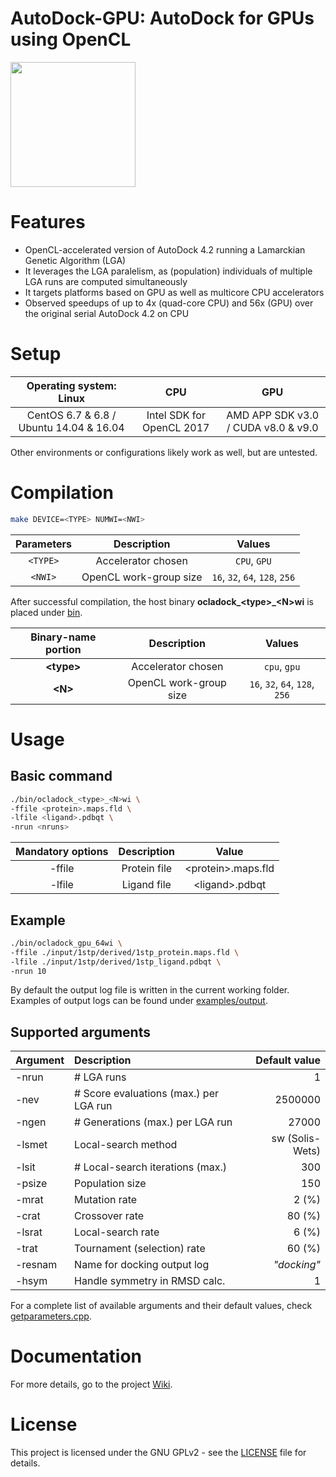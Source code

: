AutoDock-GPU: AutoDock for GPUs using OpenCL
============================================

<img src=".png" width="200">

# Features

* OpenCL-accelerated version of AutoDock 4.2 running a Lamarckian Genetic Algorithm (LGA)
* It leverages the LGA paralelism, as (population) individuals of multiple LGA runs are computed simultaneously
* It targets platforms based on GPU as well as multicore CPU accelerators
* Observed speedups of up to 4x (quad-core CPU) and 56x (GPU) over the original serial AutoDock 4.2 on CPU

# Setup

| Operating system: Linux                  | CPU                          |GPU                                  |
|:----------------------------------------:|:----------------------------:|:-----------------------------------:|
|CentOS 6.7 & 6.8 / Ubuntu 14.04 & 16.04   | Intel SDK for OpenCL 2017    | AMD APP SDK v3.0 / CUDA v8.0 & v9.0 |

Other environments or configurations likely work as well, but are untested.

# Compilation

```zsh
make DEVICE=<TYPE> NUMWI=<NWI>
```

| Parameters | Description            | Values                         |
|:----------:|:----------------------:|:------------------------------:|
| `<TYPE>`   | Accelerator chosen     | `CPU`, `GPU`                   |
| `<NWI>`    | OpenCL work-group size | `16`, `32`, `64`, `128`, `256` |


After successful compilation, the host binary **ocladock_&lt;type&gt;_&lt;N&gt;wi** is placed under [bin](./bin).

| Binary-name portion | Description            | Values                         |
|:-------------------:|:----------------------:|:------------------------------:|
| **&lt;type&gt;**    | Accelerator chosen     | `cpu`, `gpu`                   |
| **&lt;N&gt;**       | OpenCL work-group size | `16`, `32`, `64`, `128`, `256` |

# Usage

## Basic command
```zsh
./bin/ocladock_<type>_<N>wi \
-ffile <protein>.maps.fld \
-lfile <ligand>.pdbqt \
-nrun <nruns>
```

| Mandatory options | Description   | Value                     |
|:-----------------:|:-------------:|:-------------------------:|
| -ffile            |Protein file   |&lt;protein&gt;.maps.fld   |
| -lfile            |Ligand file    |&lt;ligand&gt;.pdbqt       |

## Example
```zsh
./bin/ocladock_gpu_64wi \
-ffile ./input/1stp/derived/1stp_protein.maps.fld \
-lfile ./input/1stp/derived/1stp_ligand.pdbqt \
-nrun 10
```
By default the output log file is written in the current working folder. Examples of output logs can be found under [examples/output](examples/output/).

## Supported arguments

| Argument | Description                                  | Default value   |
|:---------|:---------------------------------------------|----------------:|
| -nrun    | # LGA runs                                   | 1               |
| -nev     | # Score evaluations (max.) per LGA run       | 2500000         |
| -ngen    | # Generations (max.) per LGA run             | 27000           |
| -lsmet   | Local-search method                          | sw (Solis-Wets) |
| -lsit    | # Local-search iterations (max.)             | 300             |
| -psize   | Population size                              | 150             |
| -mrat    | Mutation rate                                | 2 (%)           |
| -crat    | Crossover rate                               | 80 (%)          |
| -lsrat   | Local-search rate                            | 6 (%)           |
| -trat    | Tournament (selection) rate                  | 60 (%)          |
| -resnam  | Name for docking output log                  | _"docking"_     |
| -hsym    | Handle symmetry in RMSD calc.                | 1               |

For a complete list of available arguments and their default values, check [getparameters.cpp](host/src/getparameters.cpp).

# Documentation

For more details, go to the project [Wiki](https://github.com/ccsb-scripps/AutoDock-GPU/wiki).

# License

This project is licensed under the GNU GPLv2 - see the [LICENSE](LICENSE) file for details.
